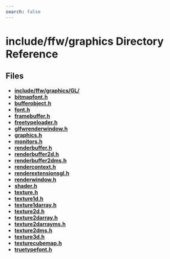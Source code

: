 ```yaml
---
search: false
---
```


# include/ffw/graphics Directory Reference

## Files

* **[include/ffw/graphics/GL/](dir_eb24114c8c6830598a921f94251acb99.md)**
* **[bitmapfont.h](bitmapfont_8h.md)**
* **[bufferobject.h](bufferobject_8h.md)**
* **[font.h](font_8h.md)**
* **[framebuffer.h](framebuffer_8h.md)**
* **[freetypeloader.h](freetypeloader_8h.md)**
* **[glfwrenderwindow.h](glfwrenderwindow_8h.md)**
* **[graphics.h](graphics_2graphics_8h.md)**
* **[monitors.h](monitors_8h.md)**
* **[renderbuffer.h](renderbuffer_8h.md)**
* **[renderbuffer2d.h](renderbuffer2d_8h.md)**
* **[renderbuffer2dms.h](renderbuffer2dms_8h.md)**
* **[rendercontext.h](rendercontext_8h.md)**
* **[renderextensionsgl.h](renderextensionsgl_8h.md)**
* **[renderwindow.h](renderwindow_8h.md)**
* **[shader.h](shader_8h.md)**
* **[texture.h](texture_8h.md)**
* **[texture1d.h](texture1d_8h.md)**
* **[texture1darray.h](texture1darray_8h.md)**
* **[texture2d.h](texture2d_8h.md)**
* **[texture2darray.h](texture2darray_8h.md)**
* **[texture2darrayms.h](texture2darrayms_8h.md)**
* **[texture2dms.h](texture2dms_8h.md)**
* **[texture3d.h](texture3d_8h.md)**
* **[texturecubemap.h](texturecubemap_8h.md)**
* **[truetypefont.h](truetypefont_8h.md)**
